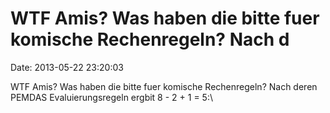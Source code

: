 WTF Amis? Was haben die bitte fuer komische Rechenregeln? Nach d
================================================================

Date: 2013-05-22 23:20:03

WTF Amis? Was haben die bitte fuer komische Rechenregeln? Nach deren
PEMDAS Evaluierungsregeln ergbit 8 - 2 + 1 = 5:\
